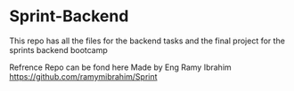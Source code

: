 # Sprint-Backend
 This repo has all the files for the backend tasks and the final project for the sprints backend bootcamp 

 Refrence Repo can be fond here Made by Eng Ramy Ibrahim https://github.com/ramymibrahim/Sprint
